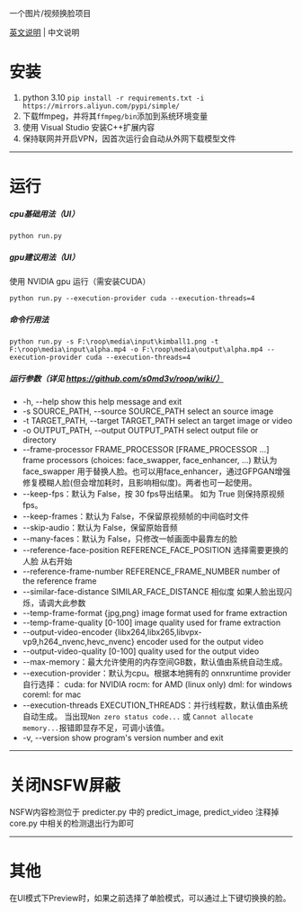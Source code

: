 一个图片/视频换脸项目

[英文说明](./README.md) | 中文说明

# 安装
1. python 3.10 `pip install -r requirements.txt -i https://mirrors.aliyun.com/pypi/simple/`
2. 下载ffmpeg，并将其`ffmpeg/bin`添加到系统环境变量
3. 使用 Visual Studio 安装C++扩展内容
4. 保持联网并开启VPN，因首次运行会自动从外网下载模型文件

***
# 运行
##### cpu基础用法（UI）
```
python run.py
```

##### gpu建议用法（UI）
使用 NVIDIA gpu 运行（需安装CUDA）
```
python run.py --execution-provider cuda --execution-threads=4
```

##### 命令行用法
```
python run.py -s F:\roop\media\input\kimball1.png -t F:\roop\media\input\alpha.mp4 -o F:\roop\media\output\alpha.mp4 --execution-provider cuda --execution-threads=4
```

##### 运行参数（详见 https://github.com/s0md3v/roop/wiki/）
* -h, --help                                               show this help message and exit
* -s SOURCE_PATH, --source SOURCE_PATH                     select an source image
* -t TARGET_PATH, --target TARGET_PATH                     select an target image or video
* -o OUTPUT_PATH, --output OUTPUT_PATH                     select output file or directory
* --frame-processor FRAME_PROCESSOR [FRAME_PROCESSOR ...]  frame processors (choices: face_swapper, face_enhancer, ...)
默认为 face_swapper 用于替换人脸。也可以用face_enhancer，通过GFPGAN增强修复模糊人脸(但会增加耗时，且影响相似度)。两者也可一起使用。
* --keep-fps：默认为 False，按 30 fps导出结果。
如为 True 则保持原视频 fps。
* --keep-frames：默认为 False，不保留原视频帧的中间临时文件
* --skip-audio：默认为 False，保留原始音频
* --many-faces：默认为 False，只修改一帧画面中最靠左的脸
* --reference-face-position REFERENCE_FACE_POSITION                          选择需要更换的人脸 从右开始
* --reference-frame-number REFERENCE_FRAME_NUMBER                            number of the reference frame
* --similar-face-distance SIMILAR_FACE_DISTANCE                              相似度 如果人脸出现闪烁，请调大此参数
* --temp-frame-format {jpg,png}                                              image format used for frame extraction
* --temp-frame-quality [0-100]                                               image quality used for frame extraction
* --output-video-encoder {libx264,libx265,libvpx-vp9,h264_nvenc,hevc_nvenc}  encoder used for the output video
* --output-video-quality [0-100]                                             quality used for the output video
* --max-memory：最大允许使用的内存空间GB数，默认值由系统自动生成。
* --execution-provider：默认为cpu。根据本地拥有的 onnxruntime provider 自行选择：
cuda: for NVIDIA
rocm: for AMD (linux only)
dml: for windows
coreml: for mac
* --execution-threads EXECUTION_THREADS：并行线程数，默认值由系统自动生成。
当出现`Non zero status code...` 或 `Cannot allocate memory...`报错即显存不足，可调小该值。
* -v, --version                                                              show program's version number and exit


***
# 关闭NSFW屏蔽
NSFW内容检测位于 predicter.py 中的 predict_image, predict_video
注释掉 core.py 中相关的检测退出行为即可


***
# 其他
在UI模式下Preview时，如果之前选择了单脸模式，可以通过上下键切换换的脸。